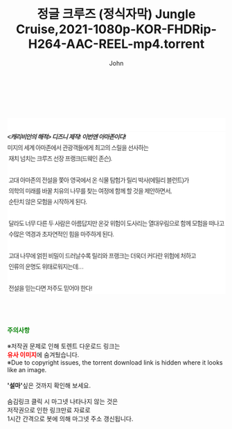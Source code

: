﻿---
layout: post
title:  "정글 크루즈 (정식자막) Jungle Cruise,2021-1080p-KOR-FHDRip-H264-AAC-REEL-mp4.torrent"
author: John
categories: [ 영화 ]
tags: [  ]
image:  
description: "정글 크루즈 (정식자막) Jungle Cruise,2021-1080p-KOR-FHDRip-H264-AAC-REEL-mp4 torrent 정보 공유"
toc: true
toc_sticky: true
---

<br>
<div class="view-img">
<a class="view_image" href="https://www.torrentmobile61.com/bbs/view_image.php?fn=%2Fdata%2Ffile%2Fmovie%2F3735182707_WsH6TbGk_26f5bbcb031c8e90981de315172d021521c7a1fc.jpg" target="_blank"><img alt="" class="img-tag" content="https://www.torrentmobile61.com/data/file/movie/3735182707_WsH6TbGk_26f5bbcb031c8e90981de315172d021521c7a1fc.jpg" itemprop="image" src="https://www.torrentmobile61.com/data/file/movie/3735182707_WsH6TbGk_26f5bbcb031c8e90981de315172d021521c7a1fc.jpg"/></a><a class="view_image" href="https://www.torrentmobile61.com/bbs/view_image.php?fn=%2Fdata%2Ffile%2Fmovie%2F3735182707_owYzplLt_e6e878534f7036369db42d19c8d4f75bdfca8376.jpg" target="_blank"><img alt="" class="img-tag" content="https://www.torrentmobile61.com/data/file/movie/3735182707_owYzplLt_e6e878534f7036369db42d19c8d4f75bdfca8376.jpg" itemprop="image" src="https://www.torrentmobile61.com/data/file/movie/3735182707_owYzplLt_e6e878534f7036369db42d19c8d4f75bdfca8376.jpg"/></a></div><div class="view-content" itemprop="description">
<p><br/></p><div class="title_area" style="margin:0px 0px 9px;padding:0px;list-style:none;font-size:12px;font-family:'나눔고딕', NanumGothic, '돋움', Dotum, Helvetica, 'AppleSDGothicNeo-Medium', AppleGothic, sans-serif;height:30px;float:none;background-color:rgb(255,255,255);"><h4 class="h_story" style="margin:5px 10px 0px 0px;padding:0px;list-style:none;font-size:12px;font-family:'돋움', sans-serif;height:18px;width:49px;background:url(&quot;https://ssl.pstatic.net/static/movie/2020/10/h_tx_sp5.png&quot;) no-repeat 0px -17px;float:left;"><strong class="blind" style="margin:0px;padding:0px;list-style:none;font-size:0px;font-family:inherit;color:inherit;width:1px;height:1px;line-height:0;">줄거리</strong></h4></div><h5 class="h_tx_story" style="margin:-7px 0px 1px;padding:0px;list-style:none;font-size:14px;font-family:'나눔고딕', NanumGothic, Helvetica, sans-serif;color:rgb(51,51,51);background-image:url(&quot;https://ssl.pstatic.net/static/movie/2014/01/blank.gif&quot;);letter-spacing:-1px;line-height:25px;background-color:rgb(255,255,255);">&lt;캐리비안의 해적&gt; 디즈니 제작! 이번엔 아마존이다!</h5><p class="con_tx" style="margin-top:-1px;margin-bottom:-6px;list-style:none;font-size:14px;font-family:'나눔고딕', NanumGothic, '돋움', Dotum, Helvetica, 'AppleSDGothicNeo-Medium', AppleGothic, sans-serif;color:rgb(51,51,51);background-image:url(&quot;https://ssl.pstatic.net/static/movie/2014/01/blank.gif&quot;);letter-spacing:-1px;line-height:25px;background-color:rgb(255,255,255);">미지의 세계 아마존에서 관광객들에게 최고의 스릴을 선사하는<br style="list-style:none;font-size:12px;font-family:'돋움', sans-serif;color:rgb(0,0,0);"/> 재치 넘치는 크루즈 선장 프랭크(드웨인 존슨).<br style="list-style:none;font-size:12px;font-family:'돋움', sans-serif;color:rgb(0,0,0);"/> <br style="list-style:none;font-size:12px;font-family:'돋움', sans-serif;color:rgb(0,0,0);"/> 고대 아마존의 전설을 쫓아 영국에서 온 식물 탐험가 릴리 박사(에밀리 블런트)가<br style="list-style:none;font-size:12px;font-family:'돋움', sans-serif;color:rgb(0,0,0);"/> 의학의 미래를 바꿀 치유의 나무를 찾는 여정에 함께 할 것을 제안하면서,<br style="list-style:none;font-size:12px;font-family:'돋움', sans-serif;color:rgb(0,0,0);"/> 순탄치 않은 모험을 시작하게 된다.<br style="list-style:none;font-size:12px;font-family:'돋움', sans-serif;color:rgb(0,0,0);"/> <br style="list-style:none;font-size:12px;font-family:'돋움', sans-serif;color:rgb(0,0,0);"/> 달라도 너무 다른 두 사람은 아름답지만 온갖 위험이 도사리는 열대우림으로 함께 모험을 떠나고<br style="list-style:none;font-size:12px;font-family:'돋움', sans-serif;color:rgb(0,0,0);"/> 수많은 역경과 초자연적인 힘을 마주하게 된다.<br style="list-style:none;font-size:12px;font-family:'돋움', sans-serif;color:rgb(0,0,0);"/> <br style="list-style:none;font-size:12px;font-family:'돋움', sans-serif;color:rgb(0,0,0);"/> 고대 나무에 얽힌 비밀이 드러날수록 릴리와 프랭크는 더욱더 커다란 위험에 처하고<br style="list-style:none;font-size:12px;font-family:'돋움', sans-serif;color:rgb(0,0,0);"/> 인류의 운명도 위태로워지는데…<br style="list-style:none;font-size:12px;font-family:'돋움', sans-serif;color:rgb(0,0,0);"/> <br style="list-style:none;font-size:12px;font-family:'돋움', sans-serif;color:rgb(0,0,0);"/> 전설을 믿는다면 저주도 믿어야 한다!</p> </div>
    
<br><br><br>
<p data-ke-size="size16"><b><span style="color: green;">주의사항</span></b><br /><br />※저작권 문제로 인해 토렌트 다운로드 링크는<br /><b><span style="color: red;">유사 이미지</span></b>에 숨겨뒀습니다.<br />※Due to copyright issues, the torrent download link is hidden where it looks like an image.<br /><br /><b>'설마'</b>싶은 것까지 확인해 보세요.<br /><br />숨김링크 클릭 시 마그넷 나타나지 않는 것은<br />저작권으로 인한 링크만료 자료로<br />1시간 간격으로 봇에 의해 마그넷 주소 갱신됩니다.</p>
